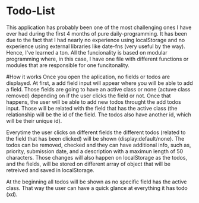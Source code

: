 # Todo-List
This application has probably been one of the most challenging ones I have ever had during the first 4 months of pure daily-programming. It has been due to the fact that I had nearly no experience using localStorage and no experience using external libraries like date-fns (very useful by the way). Hence, I've learned a ton. All the funcionality is based on modular programming where, in this case, I have one file with different functions or modules that are responsible for one funcitonality.

#How it works
Once you open the aplication, no fields or todos are displayed. At first, a add field input will appear where you will be able to add a field. Those fields are going to have an active class or none (actuve class removed) depending on if the user clicks the field or not. Once that happens, the user will be able to add new todos throught the add todos input. Those will be related with the field that has the active class (the relationship will be the id of the field. The todos also have another id, which will be their unique id).

Everytime the user clicks on different fields the different todos (related to the field that has been clicked) will be shown (display:default/none). The todos can be removed, checked and they can have additional info, such as, priority, submission date, and a description with a maximun length of 50 characters. Those changes will also happen on localStorage as the todos, and the fields, will be stored on different array of object that will be retreived and saved in localStorage.

At the beginning all todos will be shown as no specific field has the active class. That way the user can have a quick glance at everything it has todo (xd).

